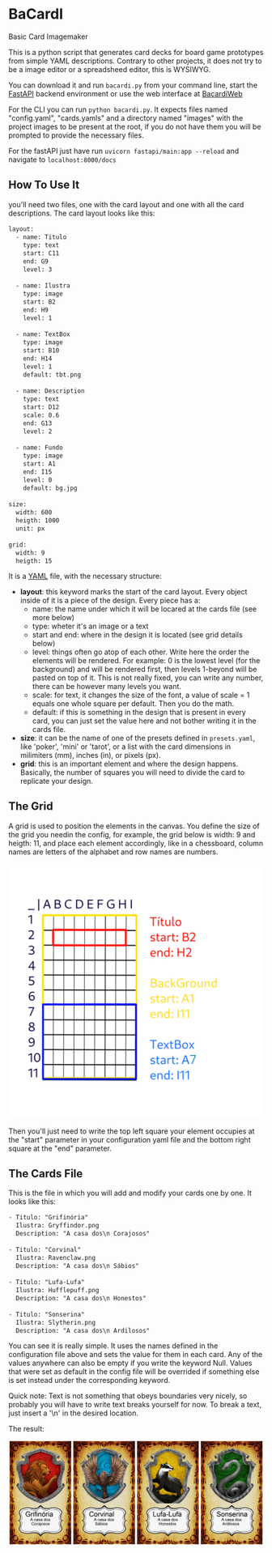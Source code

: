 # BaCardI
Basic Card Imagemaker

This is a python script that generates card decks for board game prototypes from simple YAML descriptions. Contrary to other projects, it does not try to be a image editor or a spreadsheed editor, this is WYSIWYG.

You can download it and run `bacardi.py` from your command line, start the [FastAPI](https://fastapi.tiangolo.com/tutorial/) backend environment or use the web interface at [BacardiWeb](https://mateusumbelino.github.io/bacardlWeb/)

For the CLI you can run `python bacardi.py`. It expects files named "config.yaml", "cards.yamls" and a directory named "images" with the project images to be present at the root, if you do not have them you will be prompted to provide the necessary files.

For the fastAPI just have run `uvicorn fastapi/main:app --reload` and navigate to `localhost:8000/docs`

## How To Use It

you'll need two files, one with the card layout and one with all the card descriptions. The card layout looks like this:

```
layout:
  - name: Titulo
    type: text
    start: C11
    end: G9
    level: 3

  - name: Ilustra
    type: image
    start: B2
    end: H9
    level: 1

  - name: TextBox
    type: image
    start: B10
    end: H14
    level: 1
    default: tbt.png

  - name: Description
    type: text
    start: D12
    scale: 0.6
    end: G13
    level: 2

  - name: Fundo
    type: image
    start: A1
    end: I15
    level: 0
    default: bg.jpg

size: 
  width: 600
  heigth: 1000
  unit: px

grid:
  width: 9
  heigth: 15
```

It is a [YAML](https://docs.ansible.com/ansible/latest/reference_appendices/YAMLSyntax.html) file, with the necessary structure:
- **layout**: this keyword marks the start of the card layout. Every object inside of it is a piece of the design. Every piece has a:
  - name: the name under which it will be locared at the cards file (see more below)
  - type: wheter it's an image or a text
  - start and end: where in the design it is located (see grid details below)
  - level: things often go atop of each other. Write here the order the elements will be rendered. For example: 0 is the lowest level (for the background) and will be rendered first, then levels 1-beyond will be pasted on top of it. This is not really fixed, you can write any number, there can be however many levels you want.
  - scale: for text, it changes the size of the font, a value of scale = 1 equals one whole square per default. Then you do the math.
  - default: if this is something in the design that is present in every card, you can just set the value here and not bother writing it in the cards file.
- **size**: it can be the name of one of the presets defined in `presets.yaml`, like 'poker', 'mini' or 'tarot', or a list with the card dimensions in milimiters (mm), inches (in), or pixels (px).
- **grid**: this is an important element and where the design happens. Basically, the number of squares you will need to divide the card to replicate your design.

## The Grid

A grid is used to position the elements in the canvas. You define the size of the grid you needin the config, for example, the grid below is width: 9 and heigth: 11, and place each element accordingly, like in a chessboard, column names are letters of the alphabet and row names are numbers.

![Grid.png](https://github.com/istrangeloop/BaCardI/blob/main/doc/grid.png)

Then you'll just need to write the top left square your element occupies at the "start" parameter in your configuration yaml file and the bottom right square at the "end" parameter. 

## The Cards File

This is the file in which you will add and modify your cards one by one. It looks like this:
```
- Titulo: "Grifinória"
  Ilustra: Gryffindor.png
  Description: "A casa dos\n Corajosos"

- Titulo: "Corvinal"
  Ilustra: Ravenclaw.png
  Description: "A casa dos\n Sábios"

- Titulo: "Lufa-Lufa"
  Ilustra: Hufflepuff.png
  Description: "A casa dos\n Honestos"

- Titulo: "Sonserina"
  Ilustra: Slytherin.png
  Description: "A casa dos\n Ardilosos"
```
You can see it is really simple. It uses the names defined in the configuration file above and sets the value for them in each card. Any of the values anywhere can also be empty if you write the keyword Null. Values that were set as default in the config file will be overrided if something else is set instead under the corresponding keyword.

Quick note: Text is not something that obeys boundaries very nicely, so probably you will have to write text breaks yourself for now. To break a text, just insert a '\n' in the desired location.

The result:

![cards.png](https://github.com/istrangeloop/BaCardI/blob/main/doc/cardstest-0.png)
